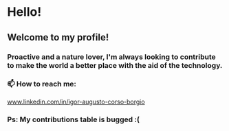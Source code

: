 # Hello!

## Welcome to my profile!

### Proactive and a nature lover, I'm always looking to contribute to make the world a better place with the aid of the technology.


### 📫 How to reach me: 

www.linkedin.com/in/igor-augusto-corso-borgio

### Ps: My contributions table is bugged :(




